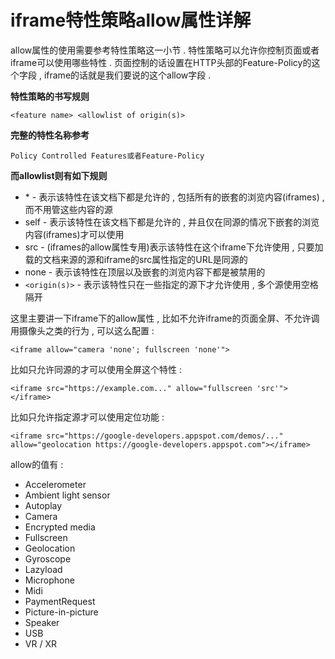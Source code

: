 # iframe特性策略allow属性详解

allow属性的使用需要参考特性策略这一小节 . 特性策略可以允许你控制页面或者iframe可以使用哪些特性 . 页面控制的话设置在HTTP头部的Feature-Policy的这个字段 , iframe的话就是我们要说的这个allow字段 . 

**特性策略的书写规则**

```
<feature name> <allowlist of origin(s)>
```

**完整的特性名称参考**

```
Policy Controlled Features或者Feature-Policy
```

**而allowlist则有如下规则**

* \* - 表示该特性在该文档下都是允许的 , 包括所有的嵌套的浏览内容\(iframes\) , 而不用管这些内容的源
* self - 表示该特性在该文档下都是允许的 , 并且仅在同源的情况下嵌套的浏览内容\(iframes\)才可以使用
* src - \(iframes的allow属性专用\)表示该特性在这个iframe下允许使用 , 只要加载的文档来源的源和iframe的src属性指定的URL是同源的
* none - 表示该特性在顶层以及嵌套的浏览内容下都是被禁用的
* `<origin(s)>` - 表示该特性只在一些指定的源下才允许使用 , 多个源使用空格隔开

这里主要讲一下iframe下的allow属性 , 比如不允许iframe的页面全屏、不允许调用摄像头之类的行为 , 可以这么配置 : 

```
<iframe allow="camera 'none'; fullscreen 'none'">
```

比如只允许同源的才可以使用全屏这个特性 : 

```
<iframe src="https://example.com..." allow="fullscreen 'src'"></iframe>
```

比如只允许指定源才可以使用定位功能 : 

```
<iframe src="https://google-developers.appspot.com/demos/..." allow="geolocation https://google-developers.appspot.com"></iframe>
```

allow的值有 : 

* Accelerometer
* Ambient light sensor
* Autoplay
* Camera
* Encrypted media
* Fullscreen
* Geolocation
* Gyroscope
* Lazyload
* Microphone
* Midi
* PaymentRequest
* Picture-in-picture
* Speaker
* USB
* VR / XR

  


